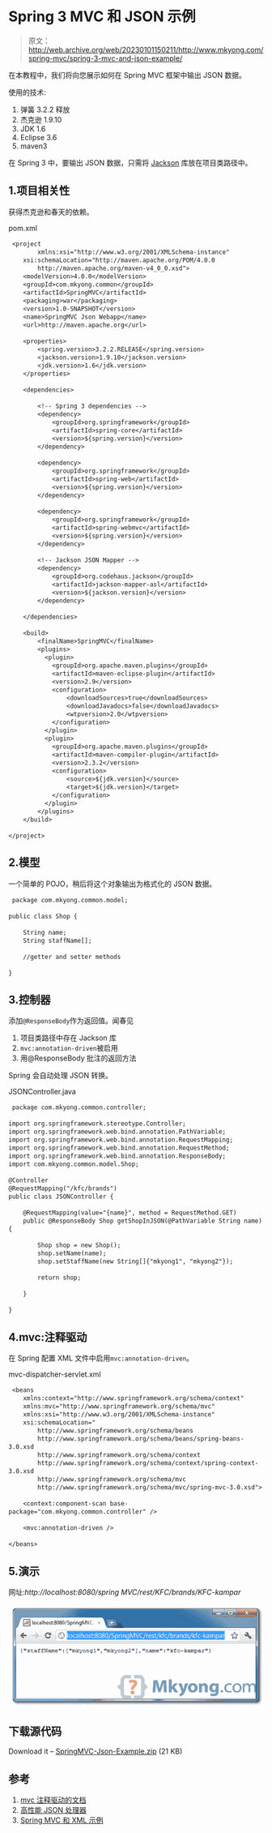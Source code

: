 # Spring 3 MVC 和 JSON 示例

> 原文：<http://web.archive.org/web/20230101150211/http://www.mkyong.com/spring-mvc/spring-3-mvc-and-json-example/>

在本教程中，我们将向您展示如何在 Spring MVC 框架中输出 JSON 数据。

使用的技术:

1.  弹簧 3.2.2 释放
2.  杰克逊 1.9.10
3.  JDK 1.6
4.  Eclipse 3.6
5.  maven3

在 Spring 3 中，要输出 JSON 数据，只需将 [Jackson](http://web.archive.org/web/20220809101938/http://jackson.codehaus.org/) 库放在项目类路径中。

## 1.项目相关性

获得杰克逊和春天的依赖。

pom.xml

```
 <project  
        xmlns:xsi="http://www.w3.org/2001/XMLSchema-instance"
	xsi:schemaLocation="http://maven.apache.org/POM/4.0.0 
        http://maven.apache.org/maven-v4_0_0.xsd">
	<modelVersion>4.0.0</modelVersion>
	<groupId>com.mkyong.common</groupId>
	<artifactId>SpringMVC</artifactId>
	<packaging>war</packaging>
	<version>1.0-SNAPSHOT</version>
	<name>SpringMVC Json Webapp</name>
	<url>http://maven.apache.org</url>

	<properties>
		<spring.version>3.2.2.RELEASE</spring.version>
		<jackson.version>1.9.10</jackson.version>
		<jdk.version>1.6</jdk.version>
	</properties>

	<dependencies>

		<!-- Spring 3 dependencies -->
		<dependency>
			<groupId>org.springframework</groupId>
			<artifactId>spring-core</artifactId>
			<version>${spring.version}</version>
		</dependency>

		<dependency>
			<groupId>org.springframework</groupId>
			<artifactId>spring-web</artifactId>
			<version>${spring.version}</version>
		</dependency>

		<dependency>
			<groupId>org.springframework</groupId>
			<artifactId>spring-webmvc</artifactId>
			<version>${spring.version}</version>
		</dependency>

		<!-- Jackson JSON Mapper -->
		<dependency>
			<groupId>org.codehaus.jackson</groupId>
			<artifactId>jackson-mapper-asl</artifactId>
			<version>${jackson.version}</version>
		</dependency>

	</dependencies>

	<build>
		<finalName>SpringMVC</finalName>
		<plugins>
		  <plugin>
			<groupId>org.apache.maven.plugins</groupId>
			<artifactId>maven-eclipse-plugin</artifactId>
			<version>2.9</version>
			<configuration>
				<downloadSources>true</downloadSources>
				<downloadJavadocs>false</downloadJavadocs>
				<wtpversion>2.0</wtpversion>
			</configuration>
		  </plugin>
		  <plugin>
			<groupId>org.apache.maven.plugins</groupId>
			<artifactId>maven-compiler-plugin</artifactId>
			<version>2.3.2</version>
			<configuration>
				<source>${jdk.version}</source>
				<target>${jdk.version}</target>
			</configuration>
		  </plugin>
		</plugins>
	</build>

</project> 
```

## 2.模型

一个简单的 POJO，稍后将这个对象输出为格式化的 JSON 数据。

```
 package com.mkyong.common.model;

public class Shop {

	String name;
	String staffName[];

	//getter and setter methods

} 
```

## 3.控制器

添加`@ResponseBody`作为返回值。闻春见

1.  项目类路径中存在 Jackson 库
2.  `mvc:annotation-driven`被启用
3.  用@ResponseBody 批注的返回方法

Spring 会自动处理 JSON 转换。

JSONController.java

```
 package com.mkyong.common.controller;

import org.springframework.stereotype.Controller;
import org.springframework.web.bind.annotation.PathVariable;
import org.springframework.web.bind.annotation.RequestMapping;
import org.springframework.web.bind.annotation.RequestMethod;
import org.springframework.web.bind.annotation.ResponseBody;
import com.mkyong.common.model.Shop;

@Controller
@RequestMapping("/kfc/brands")
public class JSONController {

	@RequestMapping(value="{name}", method = RequestMethod.GET)
	public @ResponseBody Shop getShopInJSON(@PathVariable String name) {

		Shop shop = new Shop();
		shop.setName(name);
		shop.setStaffName(new String[]{"mkyong1", "mkyong2"});

		return shop;

	}

} 
```

## 4.mvc:注释驱动

在 Spring 配置 XML 文件中启用`mvc:annotation-driven`。

mvc-dispatcher-servlet.xml

```
 <beans 
	xmlns:context="http://www.springframework.org/schema/context"
	xmlns:mvc="http://www.springframework.org/schema/mvc" 
	xmlns:xsi="http://www.w3.org/2001/XMLSchema-instance"
	xsi:schemaLocation="
        http://www.springframework.org/schema/beans     
        http://www.springframework.org/schema/beans/spring-beans-3.0.xsd
        http://www.springframework.org/schema/context 
        http://www.springframework.org/schema/context/spring-context-3.0.xsd
        http://www.springframework.org/schema/mvc
        http://www.springframework.org/schema/mvc/spring-mvc-3.0.xsd">

	<context:component-scan base-package="com.mkyong.common.controller" />

	<mvc:annotation-driven />

</beans> 
```

## 5.演示

网址:*http://localhost:8080/spring MVC/rest/KFC/brands/KFC-kampar*

![spring mvc and json demo](img/a05e6fc903cb251752330ae526cdad33.png "spring-mvc-json-demo")

## 下载源代码

Download it – [SpringMVC-Json-Example.zip](http://web.archive.org/web/20220809101938/http://www.mkyong.com/wp-content/uploads/2011/07/SpringMVC-Json-Example.zip) (21 KB)

## 参考

1.  [mvc 注释驱动的文档](http://web.archive.org/web/20220809101938/http://static.springsource.org/spring/docs/3.0.x/spring-framework-reference/html/mvc.html#mvc-annotation-driven)
2.  [高性能 JSON 处理器](http://web.archive.org/web/20220809101938/http://jackson.codehaus.org/)
3.  [Spring MVC 和 XML 示例](http://web.archive.org/web/20220809101938/http://www.mkyong.com/spring-mvc/spring-3-mvc-and-xml-example/)

<input type="hidden" id="mkyong-current-postId" value="9757">